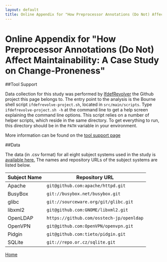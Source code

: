 ```yaml
---
layout: default
title: Online Appendix for "How Preprocessor Annotations (Do Not) Affect Maintainability"
---
```

# Online Appendix for "How Preprocessor Annotations (Do Not) Affect Maintainability: A Case Study on Change-Proneness"
  
##Tool Support

Data collection for this study was performed by
[IfdefRevolver](https://github.com/wfenske/IfdefRevolver/)
the Github project this page belongs to.
The entry point to the analysis is the Bourne shell script
`ifdefrevolve-project.sh`, located in `src/main/scripts`.
Type `ifdefrevolve-project.sh -h` at the command line to
get a help screen explaining the command line options.
This script relies on a number of helper scripts, which reside in
the same directory.
To get everything to run, this directory should be in the `PATH`
variable in your environment.

More information can be found on the [tool support page](toolsupport.html)


##Data
  
The data (in .csv format) for all eight subject systems used in the
study is [available here.](data/ifdefs-vs-changes-data.tar.gz)
The names and repository URLs of the subject systems are listed below.

Subject Name | Repository URL
------------ | --------------
Apache | `git@github.com:apache/httpd.git`
BusyBox | `git://busybox.net/busybox.git`
glibc | `git://sourceware.org/git/glibc.git`
libxml2 | `git@github.com:GNOME/libxml2.git`
OpenLDAP | `https://github.com/osstech-jp/openldap`
OpenVPN | `git@github.com:OpenVPN/openvpn.git`
Pidgin | `git@github.com:tieto/pidgin.git`
SQLite | `git://repo.or.cz/sqlite.git`
	
[Home](/IfdefRevolver/)
